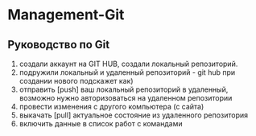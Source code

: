 ﻿# Management-Git
 ## Руководство по Git

1. создали аккаунт на GIT HUB, создали локальный репозиторий.
2. подружили локальный и удаленный репозиторий - git hub при создании нового подскажет как)
3. отправить [push] ваш локальный репозиторий в удаленный, возможно нужно авторизоваться на удаленном репозитории
4. провести изменения с другого компьютера (с сайта)
5. выкачать [pull] актуальное состояние из удаленного репозитория
6. включить данные в список работ с командами
